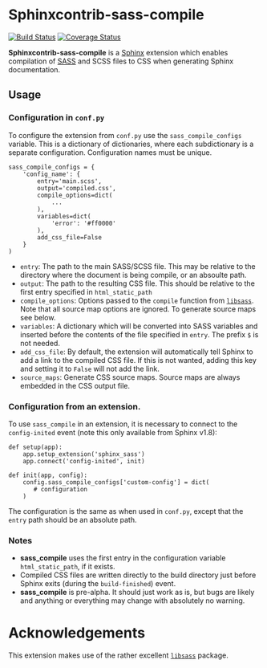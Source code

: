 # Sphinxcontrib-sass-compile

[![Build Status](https://travis-ci.org/mwibrow/sphinx-sass.svg?branch=master)](https://travis-ci.org/mwibrow/sphinx-sass)
[![Coverage Status](https://coveralls.io/repos/github/mwibrow/sphinx-sass/badge.svg?branch=master)](https://coveralls.io/github/mwibrow/sphinx-sass?branch=master)

**Sphinxcontrib-sass-compile** is a [Sphinx](http://www.sphinx-doc.org/en/master/) extension
which enables compilation of [SASS](https://sass-lang.com/) and SCSS files to CSS
when generating Sphinx documentation.

## Usage

### Configuration in `conf.py`

To configure the extension from `conf.py`
use the `sass_compile_configs`
variable.
This is a dictionary of dictionaries,
where each subdictionary is a separate configuration.
Configuration names must be unique.


    sass_compile_configs = {
        'config_name': {
            entry='main.scss',
            output='compiled.css',
            compile_options=dict(
                ...
            ),
            variables=dict(
                'error': '#ff0000'
            ),
            add_css_file=False
        }
    )

- `entry`:
  The path to the main SASS/SCSS file.
  This may be relative to the directory
  where the document is being compile,
  or an absoulte path.
- `output`:
  The path to the resulting CSS file.
  This should be relative to the first
  entry specified in `html_static_path`
- `compile_options`:
  Options passed to the `compile`
  function from [`libsass`](https://github.com/sass/libsass-python).
  Note that all source map options are ignored.
  To generate source maps see below.
- `variables`:
  A dictionary which will be converted into SASS variables
  and inserted before the contents of the file specified
  in `entry`. The prefix `$` is not needed.
- `add_css_file`:
  By default, the extension will automatically tell Sphinx
  to add a link to the compiled CSS file.
  If this is not wanted, adding this key and setting
  it to `False` will not add the link.
- `source_maps`:
  Generate CSS source maps.
  Source maps are always embedded in the CSS output file.

### Configuration from an extension.

To use `sass_compile` in an extension,
it is necessary to connect to the `config-inited`
event (note this only available from Sphinx v1.8):

    def setup(app):
        app.setup_extension('sphinx_sass')
        app.connect('config-inited', init)

    def init(app, config):
        config.sass_compile_configs['custom-config'] = dict(
           # configuration
        )

The configuration is the same as when used
in `conf.py`, except that the
`entry` path should be an absolute path.

### Notes

- **sass_compile** uses the first
  entry in the configuration variable `html_static_path`, if it exists.
- Compiled CSS files are written directly to
  the build directory just before Sphinx
  exits (during the `build-finished`) event.
- **sass_compile** is pre-alpha. It should just work as is, but bugs are likely and anything or everything may change with absolutely no warning.

# Acknowledgements

This extension makes use of the
rather excellent [`libsass`](https://github.com/sass/libsass-python) package.
